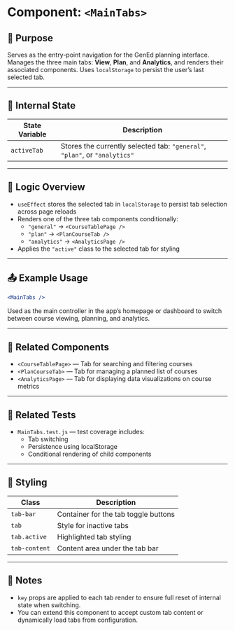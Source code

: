 # Component: `<MainTabs>`

## 📌 Purpose

Serves as the entry-point navigation for the GenEd planning interface. Manages the three main tabs: **View**, **Plan**, and **Analytics**, and renders their associated components. Uses `localStorage` to persist the user’s last selected tab.

---

## 🔧 Internal State

| State Variable | Description |
|----------------|-------------|
| `activeTab`    | Stores the currently selected tab: `"general"`, `"plan"`, or `"analytics"` |

---

## 🧠 Logic Overview

- `useEffect` stores the selected tab in `localStorage` to persist tab selection across page reloads
- Renders one of the three tab components conditionally:
  - `"general"` → `<CourseTablePage />`
  - `"plan"` → `<PlanCourseTab />`
  - `"analytics"` → `<AnalyticsPage />`
- Applies the `"active"` class to the selected tab for styling

---

## 📤 Example Usage

```jsx
<MainTabs />
```

Used as the main controller in the app’s homepage or dashboard to switch between course viewing, planning, and analytics.

---

## 🧱 Related Components

- `<CourseTablePage>` — Tab for searching and filtering courses
- `<PlanCourseTab>` — Tab for managing a planned list of courses
- `<AnalyticsPage>` — Tab for displaying data visualizations on course metrics

---

## 🧪 Related Tests

- `MainTabs.test.js` — test coverage includes:
  - Tab switching
  - Persistence using localStorage
  - Conditional rendering of child components

---

## 🎨 Styling

| Class | Description |
|-------|-------------|
| `tab-bar` | Container for the tab toggle buttons |
| `tab`     | Style for inactive tabs |
| `tab.active` | Highlighted tab styling |
| `tab-content` | Content area under the tab bar |

---

## 🚨 Notes

- `key` props are applied to each tab render to ensure full reset of internal state when switching.
- You can extend this component to accept custom tab content or dynamically load tabs from configuration.
